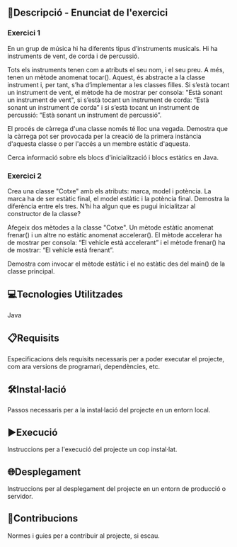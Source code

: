 <br>

## 📄Descripció - Enunciat de l'exercici

### Exercici 1
En un grup de música hi ha diferents tipus d’instruments musicals. Hi ha instruments de vent, de corda i de percussió.

Tots els instruments tenen com a atributs el seu nom, i el seu preu. A més, tenen un mètode anomenat tocar(). Aquest, és abstracte a la classe instrument i, per tant, s’ha d’implementar a les classes filles. Si s’està tocant un instrument de vent, el mètode ha de mostrar per consola: "Està sonant un instrument de vent", si s’està tocant un instrument de corda: “Està sonant un instrument de corda” i si s’està tocant un instrument de percussió: “Està sonant un instrument de percussió”.


El procés de càrrega d'una classe només té lloc una vegada. Demostra que la càrrega pot ser provocada per la creació de la primera instància d'aquesta classe o per l'accés a un membre estàtic d'aquesta.

Cerca informació sobre els blocs d'inicialització i blocs estàtics en Java.

### Exercici 2
Crea una classe "Cotxe" amb els atributs: marca, model i potència. La marca ha de ser estàtic final, el model estàtic i la potència final. Demostra la diferència entre els tres. N’hi ha algun que es pugui inicialitzar al constructor de la classe?

Afegeix dos mètodes a la classe "Cotxe". Un mètode estàtic anomenat frenar() i un altre no estàtic anomenat accelerar(). El mètode accelerar ha de mostrar per consola: “El vehicle està accelerant” i el mètode frenar() ha de mostrar: “El vehicle està frenant”.

Demostra com invocar el mètode estàtic i el no estàtic des del main() de la classe principal.

## 💻Tecnologies Utilitzades

Java

## 📋Requisits

Especificacions dels requisits necessaris per a poder executar el projecte, com ara versions de programari, dependències, etc.


## 🛠️Instal·lació

Passos necessaris per a la instal·lació del projecte en un entorn local.


## ▶️Execució

Instruccions per a l'execució del projecte un cop instal·lat.


## 🌐Desplegament

Instruccions per al desplegament del projecte en un entorn de producció o servidor.


## 🤝Contribucions

Normes i guies per a contribuir al projecte, si escau.
